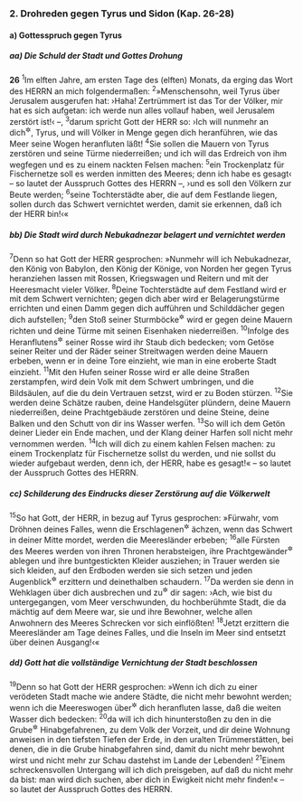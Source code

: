 ### 2. Drohreden gegen Tyrus und Sidon (Kap. 26-28)

#### a) Gottesspruch gegen Tyrus

##### aa) Die Schuld der Stadt und Gottes Drohung

__26__
<sup>1</sup>Im elften Jahre, am ersten Tage des (elften) Monats, da erging das Wort des HERRN an mich folgendermaßen:
<sup>2</sup>»Menschensohn, weil Tyrus über Jerusalem ausgerufen hat: ›Haha! Zertrümmert ist das Tor der Völker, mir hat es sich aufgetan: ich werde nun alles vollauf haben, weil Jerusalem zerstört ist!‹ –,
<sup>3</sup>darum spricht Gott der HERR so: ›Ich will nunmehr an dich<sup title="= gegen dich vorgehen">&#x2732;</sup>, Tyrus, und will Völker in Menge gegen dich heranführen, wie das Meer seine Wogen heranfluten läßt!
<sup>4</sup>Sie sollen die Mauern von Tyrus zerstören und seine Türme niederreißen; und ich will das Erdreich von ihm wegfegen und es zu einem nackten Felsen machen:
<sup>5</sup>ein Trockenplatz für Fischernetze soll es werden inmitten des Meeres; denn ich habe es gesagt‹ – so lautet der Ausspruch Gottes des HERRN –, ›und es soll den Völkern zur Beute werden;
<sup>6</sup>seine Tochterstädte aber, die auf dem Festlande liegen, sollen durch das Schwert vernichtet werden, damit sie erkennen, daß ich der HERR bin!‹«

##### bb) Die Stadt wird durch Nebukadnezar belagert und vernichtet werden

<sup>7</sup>Denn so hat Gott der HERR gesprochen: »Nunmehr will ich Nebukadnezar, den König von Babylon, den König der Könige, von Norden her gegen Tyrus heranziehen lassen mit Rossen, Kriegswagen und Reitern und mit der Heeresmacht vieler Völker.
<sup>8</sup>Deine Tochterstädte auf dem Festland wird er mit dem Schwert vernichten; gegen dich aber wird er Belagerungstürme errichten und einen Damm gegen dich aufführen und Schilddächer gegen dich aufstellen;
<sup>9</sup>den Stoß seiner Sturmböcke<sup title="oder: Mauerbrecher">&#x2732;</sup> wird er gegen deine Mauern richten und deine Türme mit seinen Eisenhaken niederreißen.
<sup>10</sup>Infolge des Heranflutens<sup title="= der heranflutenden Menge">&#x2732;</sup> seiner Rosse wird ihr Staub dich bedecken; vom Getöse seiner Reiter und der Räder seiner Streitwagen werden deine Mauern erbeben, wenn er in deine Tore einzieht, wie man in eine eroberte Stadt einzieht.
<sup>11</sup>Mit den Hufen seiner Rosse wird er alle deine Straßen zerstampfen, wird dein Volk mit dem Schwert umbringen, und die Bildsäulen, auf die du dein Vertrauen setzst, wird er zu Boden stürzen.
<sup>12</sup>Sie werden deine Schätze rauben, deine Handelsgüter plündern, deine Mauern niederreißen, deine Prachtgebäude zerstören und deine Steine, deine Balken und den Schutt von dir ins Wasser werfen.
<sup>13</sup>So will ich dem Getön deiner Lieder ein Ende machen, und der Klang deiner Harfen soll nicht mehr vernommen werden.
<sup>14</sup>Ich will dich zu einem kahlen Felsen machen: zu einem Trockenplatz für Fischernetze sollst du werden, und nie sollst du wieder aufgebaut werden, denn ich, der HERR, habe es gesagt!« – so lautet der Ausspruch Gottes des HERRN.

##### cc) Schilderung des Eindrucks dieser Zerstörung auf die Völkerwelt

<sup>15</sup>So hat Gott, der HERR, in bezug auf Tyrus gesprochen: »Fürwahr, vom Dröhnen deines Falles, wenn die Erschlagenen<sup title="oder: tödlich Verwundeten">&#x2732;</sup> ächzen, wenn das Schwert in deiner Mitte mordet, werden die Meeresländer erbeben;
<sup>16</sup>alle Fürsten des Meeres werden von ihren Thronen herabsteigen, ihre Prachtgewänder<sup title="oder: Turbane">&#x2732;</sup> ablegen und ihre buntgestickten Kleider ausziehen; in Trauer werden sie sich kleiden, auf den Erdboden werden sie sich setzen und jeden Augenblick<sup title="= ohne Unterlaß">&#x2732;</sup> erzittern und deinethalben schaudern.
<sup>17</sup>Da werden sie denn in Wehklagen über dich ausbrechen und zu<sup title="oder: von">&#x2732;</sup> dir sagen: ›Ach, wie bist du untergegangen, vom Meer verschwunden, du hochberühmte Stadt, die da mächtig auf dem Meere war, sie und ihre Bewohner, welche allen Anwohnern des Meeres Schrecken vor sich einflößten!
<sup>18</sup>Jetzt erzittern die Meeresländer am Tage deines Falles, und die Inseln im Meer sind entsetzt über deinen Ausgang!‹«

##### dd) Gott hat die vollständige Vernichtung der Stadt beschlossen

<sup>19</sup>Denn so hat Gott der HERR gesprochen: »Wenn ich dich zu einer verödeten Stadt mache wie andere Städte, die nicht mehr bewohnt werden; wenn ich die Meereswogen über<sup title="oder: gegen">&#x2732;</sup> dich heranfluten lasse, daß die weiten Wasser dich bedecken:
<sup>20</sup>da will ich dich hinunterstoßen zu den in die Grube<sup title="oder: ins Grab">&#x2732;</sup> Hinabgefahrenen, zu dem Volk der Vorzeit, und dir deine Wohnung anweisen in den tiefsten Tiefen der Erde, in den uralten Trümmerstätten, bei denen, die in die Grube hinabgefahren sind, damit du nicht mehr bewohnt wirst und nicht mehr zur Schau dastehst im Lande der Lebenden!
<sup>21</sup>Einem schreckensvollen Untergang will ich dich preisgeben, auf daß du nicht mehr da bist: man wird dich suchen, aber dich in Ewigkeit nicht mehr finden!« – so lautet der Ausspruch Gottes des HERRN.